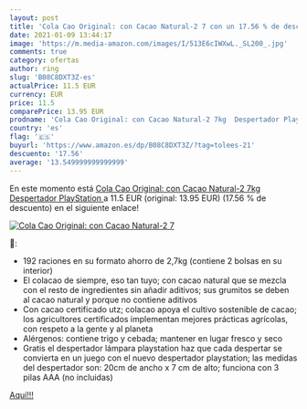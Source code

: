 ```yaml
---
layout: post
title: 'Cola Cao Original: con Cacao Natural-2 7 con un 17.56 % de descuento'
date: 2021-01-09 13:44:17
image: 'https://m.media-amazon.com/images/I/513E6cIWXwL._SL200_.jpg'
comments: true
category: ofertas
author: ring
slug: 'B08C8DXT3Z-es'
actualPrice: 11.5 EUR
currency: EUR
price: 11.5
comparePrice: 13.95 EUR
prodname: 'Cola Cao Original: con Cacao Natural-2 7kg  Despertador PlayStation '
country: 'es'
flag: '🇪🇸'
buyurl: 'https://www.amazon.es/dp/B08C8DXT3Z/?tag=tolees-21'
descuento: '17.56'
average: '13.549999999999999'
---
```


En este momento está [Cola Cao Original: con Cacao Natural-2 7kg  Despertador PlayStation ](https://www.amazon.es/dp/B08C8DXT3Z/?tag=tolees-21) a 11.5 EUR (original: 13.95 EUR) (17.56 %  de descuento) en el siguiente enlace!

[![Cola Cao Original: con Cacao Natural-2 7](https://m.media-amazon.com/images/I/513E6cIWXwL._SL200_.jpg)](https://www.amazon.es/dp/B08C8DXT3Z/?tag=tolees-21)

🔎:

- 192 raciones en su formato ahorro de 2,7kg (contiene 2 bolsas en su interior)
- El colacao de siempre, eso tan tuyo; con cacao natural que se mezcla con el resto de ingredientes sin añadir aditivos; sus grumitos se deben al cacao natural y porque no contiene aditivos
- Con cacao certificado utz; colacao apoya el cultivo sostenible de cacao; los agricultores certificados implementan mejores prácticas agrícolas, con respeto a la gente y al planeta
- Alérgenos: contiene trigo y cebada; mantener en lugar fresco y seco
- Gratis el despertador lámpara playstation haz que cada despertar se convierta en un juego con el nuevo despertador playstation; las medidas del despertador son: 20cm de ancho x 7 cm de alto; funciona con 3 pilas AAA (no incluidas)

[Aquí!!!](https://www.amazon.es/dp/B08C8DXT3Z/?tag=tolees-21)
